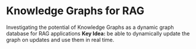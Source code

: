 # Knowledge Graphs for RAG 
Investigating the potential of Knowledge Graphs as a dynamic graph database for RAG applications
**Key Idea:** be able to dynamically update the graph on updates and use them in real time.
